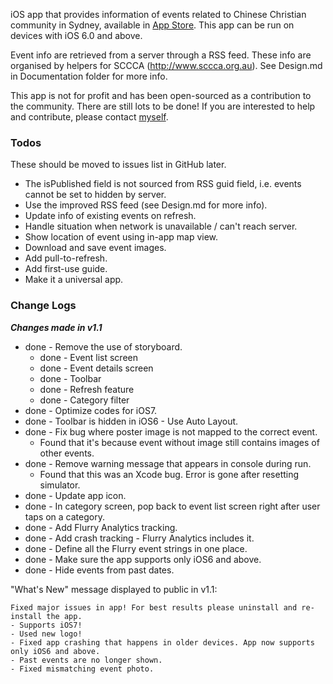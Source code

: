
iOS app that provides information of events related to Chinese Christian community in Sydney, available in [App Store](https://itunes.apple.com/us/app/catch-chinese-christian-events/id649820279?mt=8). This app can be run on devices with iOS 6.0 and above.

Event info are retrieved from a server through a RSS feed. These info are organised by helpers for SCCCA (http://www.sccca.org.au). See Design.md in Documentation folder for more info.

This app is not for profit and has been open-sourced as a contribution to the community. There are still lots to be done! If you are interested to help and contribute, please contact [myself](https://github.com/danie11am).


### Todos 

These should be moved to issues list in GitHub later.

- The isPublished field is not sourced from RSS guid field, i.e. events cannot be set to hidden by server.
- Use the improved RSS feed (see Design.md for more info).
- Update info of existing events on refresh.
- Handle situation when network is unavailable / can't reach server.
- Show location of event using in-app map view.
- Download and save event images.
- Add pull-to-refresh.
- Add first-use guide.
- Make it a universal app.


### Change Logs

***Changes made in v1.1***

- done - Remove the use of storyboard.
    - done - Event list screen
    - done - Event details screen
    - done - Toolbar
    - done - Refresh feature
    - done - Category filter
- done - Optimize codes for iOS7.
- done - Toolbar is hidden in iOS6 - Use Auto Layout.
- done - Fix bug where poster image is not mapped to the correct event.
    - Found that it's because event without image still contains images of other events.
- done - Remove warning message that appears in console during run.
    - Found that this was an Xcode bug. Error is gone after resetting simulator.
- done - Update app icon.
- done - In category screen, pop back to event list screen right after user taps on a category.
- done - Add Flurry Analytics tracking.
- done - Add crash tracking - Flurry Analytics includes it.
- done - Define all the Flurry event strings in one place.
- done - Make sure the app supports only iOS6 and above.
- done - Hide events from past dates.

"What's New" message displayed to public in v1.1:

    Fixed major issues in app! For best results please uninstall and re-install the app.
    - Supports iOS7!
    - Used new logo!
    - Fixed app crashing that happens in older devices. App now supports only iOS6 and above.
    - Past events are no longer shown.
    - Fixed mismatching event photo.

